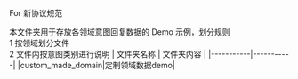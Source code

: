 For 新协议规范

本文件夹用于存放各领域意图回复数据的 Demo 示例，划分规则  
1 按领域划分文件  
2 文件内按意图类别进行说明
| 文件夹名称 | 文件夹内容 |
|-----------|-----------|
|custom_made_domain|定制领域数据demo|
